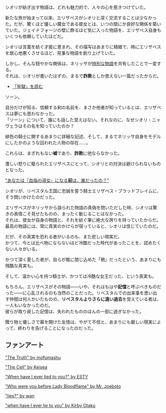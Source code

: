 <!-- title: 記録者の真実。女王騎士の緋色の否認 -->
<!-- relationship: Enemy -->

シオリが紡ぎ出す物語は、どれも魅力的で、人々の心を惹きつけていた。

新たな旅が始まって以来、エリザベスがシオリと深く交流することは少なかった。だが、驚くほど優しい魔女である彼女とは、いつの間にか良好な関係を築いていた。ジェイドフォージの壁に飾るほど気に入った物語を、エリザベス自身もいくつも依頼していたほどだ。

シオリは言葉を紡ぐ才能に恵まれ、その描写はあまりに精緻で、時にエリザベスを居心地悪くさせるほど、見事な物語を創り上げていた。

しかし、そんな穏やかな関係は、ネリッサが[特別な物語](https://www.youtube.com/watch?v=uEB2dIe37oo&t=23330s)を共有したことで一変する。  
それは、シオリが書いたはずの、まるで**詐欺**としか思えない一篇だったからだ。

- [「牢獄」を読む](#text:the-cell)

ソーン。

自分だけが知る、信頼する剣の名前を、まさか他者が知っているとは、エリザベスは夢にも思わなかった。  
「ソーン」について、誰にも話した覚えはない。それなのに、なぜシオリ・ニャヴェラはその名を知っていたのか？

緋色の騎士に関するあまりに詳細な記述、そして、まるでネリッサ自身をモデルにしたかのような囚われた人物の存在……。

これらは、まぎれもない**嘘**であり、**詐欺**に他ならなかった。

激しい怒りに駆られたエリザベスにとって、シオリとの対決は避けられないものとなった。

["あなたは『血焔の淑女』になる**前**は、誰だったの？"](#embed:https://www.youtube.com/live/uEB2dIe37oo?si=6E-r2kSyXFeSXW_-&t=24060)

シオリが、リベスタル王国に忠誠を誓う騎士エリザベス・ブラッドフレイムに、そう問いかけたのだった。

エリザベスがネリッサから語られた物語の真偽を問いただした時、シオリは驚きの表情こそ見せたものの、まったく動じることはなかった。  
それは、彼女が自身の物語と、それを紡ぐ筆に絶大な誇りを持っていたからだ。最高の物語には、常に真実のかけらが宿っていると、シオリは信じていたのだ。

だが、その真実を恐れる者がいるのも、また悲しい現実だ。  
かつて、今とは比べ物にならないほど冷酷だった時代があったことを、認めたくない人々がいる。

かつて深く愛した者が、自らが檻に閉じ込めた「鴉」だったという、あまりにも残酷な真実も。

そして、温かい心を持つ騎士が、かつては冷酷な女王だった、という真実も。

もちろん、エリザベスがその物語――いや、それはもはや**記憶**と呼ぶべきものだった――に心乱されるのも当然のことだった。リベスタルでの出来事を思い出す仲間は何人かいたものの、**リベスタルよりさらに遠い過去**を覚えている者は、一人もいなかったのだ。  
彼らが取り戻した記憶は、失われたもののほんの一部に過ぎなかった。

贈り物と優しさで幕を開けた友情は、やがて不信と、あまりにも厳しい現実によって、終わりを告げることになったのだった。

## ファンアート

["The Truth" by mofumashu](https://x.com/mofumashu/status/1921096315812839551)

["The Cell" by Keisea](https://x.com/Keiseeaaa/status/1925918187972964430)

["When have I ever lied to you?" by ESTY](https://x.com/Sticker_sr/status/1921550872217104488)

["Who were you before Lady Bloodflame" by Mr. Joeboto](https://x.com/LordJoeboto/status/1920978616894062922)

["lies?" by wan](https://x.com/wan_m_i/status/1920859036972364262)

["when have I ever lie to you" by Kirby Otaku](https://x.com/kirbyotaku/status/1928557863259222307)
